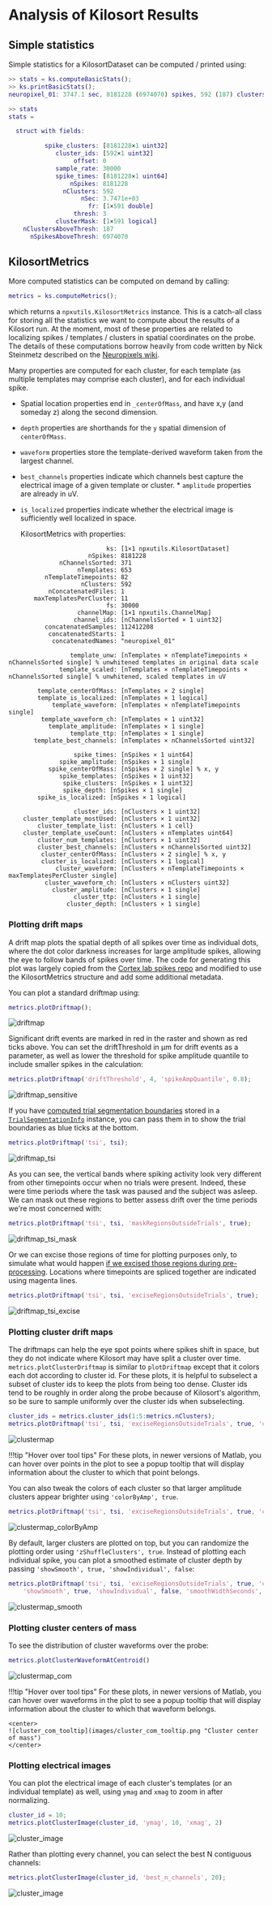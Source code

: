 # Analysis of Kilosort Results

## Simple statistics

Simple statistics for a KilosortDataset can be computed / printed using:

```matlab
>> stats = ks.computeBasicStats();
>> ks.printBasicStats();
neuropixel_01: 3747.1 sec, 8181228 (6974070) spikes, 592 (187) clusters (with fr > 3 Hz)

>> stats
stats =

  struct with fields:

          spike_clusters: [8181228×1 uint32]
             cluster_ids: [592×1 uint32]
                  offset: 0
             sample_rate: 30000
             spike_times: [8181228×1 uint64]
                 nSpikes: 8181228
               nClusters: 592
                    nSec: 3.7471e+03
                      fr: [1×591 double]
                  thresh: 3
             clusterMask: [1×591 logical]
    nClustersAboveThresh: 187
      nSpikesAboveThresh: 6974070
```

## KilosortMetrics

More computed statistics can be computed on demand by calling:

```matlab
metrics = ks.computeMetrics();
```

which returns a `npxutils.KilosortMetrics` instance. This is a catch-all class for storing all the statistics we want to compute about the results of a Kilosort run. At the moment, most of these properties are related to localizing spikes / templates / clusters in spatial coordinates on the probe. The details of these computations borrow heavily from code written by Nick Steinmetz described on the [Neuropixels wiki](https://github.com/cortex-lab/neuropixels/wiki/Other_analysis_methods).

Many properties are computed for each cluster, for each template (as multiple templates may comprise each cluster), and for each individual spike.

* Spatial location properties end in `_centerOfMass`, and have x,y (and someday z) along the second dimension.
* `depth` properties are shorthands for the `y` spatial dimension of `centerOfMass`.
* `waveform` properties store the template-derived waveform taken from the largest channel.
* `best_channels` properties indicate which channels best capture the electrical image of a given template or cluster. * `amplitude` properties are already in uV.
* `is_localized` properties indicate whether the electrical image is sufficiently well localized in space.

  KilosortMetrics with properties:

```
                           ks: [1×1 npxutils.KilosortDataset]
                      nSpikes: 8181228
              nChannelsSorted: 371
                   nTemplates: 653
          nTemplateTimepoints: 82
                    nClusters: 592
           nConcatenatedFiles: 1
       maxTemplatesPerCluster: 11
                           fs: 30000
                   channelMap: [1×1 npxutils.ChannelMap]
                  channel_ids: [nChannelsSorted × 1 uint32]
          concatenatedSamples: 112412208
           concatenatedStarts: 1
            concatenatedNames: "neuropixel_01"

                 template_unw: [nTemplates × nTemplateTimepoints × nChannelsSorted single] % unwhitened templates in original data scale
              template_scaled: [nTemplates × nTemplateTimepoints × nChannelsSorted single] % unwhitened, scaled templates in uV

        template_centerOfMass: [nTemplates × 2 single]
        template_is_localized: [nTemplates × 1 logical]
            template_waveform: [nTemplates × nTemplateTimepoints single]
         template_waveform_ch: [nTemplates × 1 uint32]
           template_amplitude: [nTemplates × 1 single]
                 template_ttp: [nTemplates × 1 single]
       template_best_channels: [nTemplates × nChannelsSorted uint32]

                  spike_times: [nSpikes × 1 uint64]
              spike_amplitude: [nSpikes × 1 single]
           spike_centerOfMass: [nSpikes × 2 single] % x, y
              spike_templates: [nSpikes × 1 uint32]
               spike_clusters: [nSpikes × 1 uint32]
               spike_depth: [nSpikes × 1 single]
        spike_is_localized: [nSpikes × 1 logical]

                  cluster_ids: [nClusters × 1 uint32]
    cluster_template_mostUsed: [nClusters × 1 uint32]
        cluster_template_list: {nClusters × 1 cell}
    cluster_template_useCount: [nClusters × nTemplates uint64]
        cluster_num_templates: [nClusters × 1 uint32]
        cluster_best_channels: [nClusters × nChannelsSorted uint32]
         cluster_centerOfMass: [nClusters × 2 single] % x, y
         cluster_is_localized: [nClusters × 1 logical]
             cluster_waveform: [nClusters × nTemplateTimepoints × maxTemplatesPerCluster single]
          cluster_waveform_ch: [nClusters × nClusters uint32]
            cluster_amplitude: [nClusters × 1 single]
                  cluster_ttp: [nClusters × 1 single]
                cluster_depth: [nClusters × 1 single]
```

### Plotting drift maps

A drift map plots the spatial depth of all spikes over time as individual dots, where the dot color darkness increases for large amplitude spikes, allowing the eye to follow bands of spikes over time. The code for generating this plot was largely copied from the [Cortex lab spikes repo](https://github.com/cortex-lab/spikes) and modified to use the KilosortMetrics structure and add some additional metadata.

You can plot a standard driftmap using:

```matlab
metrics.plotDriftmap();
```

![driftmap](images/driftmap_standard.png "Cluster driftmap")

Significant drift events are marked in red in the raster and shown as red ticks above. You can set the driftThreshold in µm for drift events as a parameter, as well as lower the threshold for spike amplitude quantile to include smaller spikes in the calculation:

```matlab
metrics.plotDriftmap('driftThreshold', 4, 'spikeAmpQuantile', 0.8);
```

![driftmap_sensitive](images/driftmap_sensitive.png "Driftmap")

If you have [computed trial segmentation boundaries](/kilosort/#segmenting-a-kilosort-dataset-into-trials) stored in a [`TrialSegmentationInfo`](/kilosort/#trialsegmentationinfo) instance, you can pass them in to show the trial boundaries as blue ticks at the bottom.

```matlab
metrics.plotDriftmap('tsi', tsi);
```

![driftmap_tsi](images/driftmap_tsi.png "Driftmap")

As you can see, the vertical bands where spiking activity look very different from other timepoints occur when no trials were present. Indeed, these were time periods where the task was paused and the subject was asleep. We can mask out these regions to better assess drift over the time periods we're most concerned with:

```matlab
metrics.plotDriftmap('tsi', tsi, 'maskRegionsOutsideTrials', true);
```

![driftmap_tsi_mask](images/driftmap_tsi_mask.png "Driftmap")

Or we can excise those regions of time for plotting purposes only, to simulate what would happen [if we excised those regions during pre-processing](/imec_dataset/#excising-time-windows). Locations where timepoints are spliced together are indicated using magenta lines.

```matlab
metrics.plotDriftmap('tsi', tsi, 'exciseRegionsOutsideTrials', true);
```

![driftmap_tsi_excise](images/driftmap_tsi_excise.png "Driftmap")

### Plotting cluster drift maps

The driftmaps can help the eye spot points where spikes shift in space, but they do not indicate where Kilosort may have split a cluster over time. `metrics.plotClusterDriftmap` is similar to `plotDriftmap` except that it colors each dot according to cluster id. For these plots, it is helpful to subselect a subset of cluster ids to keep the plots from being too dense. Cluster ids tend to be roughly in order along the probe because of Kilosort's algorithm, so be sure to sample uniformly over the cluster ids when subselecting.

```matlab
cluster_ids = metrics.cluster_ids(1:5:metrics.nClusters);
metrics.plotDriftmap('tsi', tsi, 'exciseRegionsOutsideTrials', true, 'cluster_ids', cluster_ids);
```

![clustermap](images/clustermap.png "Cluster driftmap")

!!!tip "Hover over tool tips"
    For these plots, in newer versions of Matlab, you can hover over points in the plot to see a popup tooltip that will display information about the cluster to which that point belongs.

You can also tweak the colors of each cluster so that larger amplitude clusters appear brighter using `'colorByAmp', true`.

```matlab
metrics.plotDriftmap('tsi', tsi, 'exciseRegionsOutsideTrials', true, 'cluster_ids', cluster_ids, 'colorByAmp', true);
```

![clustermap_colorByAmp](images/clustermap_colorByAmp.png "Cluster driftmap")

By default, larger clusters are plotted on top, but you can randomize the plotting order using `'zShuffleClusters', true`. Instead of plotting each individual spike, you can plot a smoothed estimate of cluster depth by passing `'showSmooth', true, 'showIndividual', false`:

```matlab
metrics.plotDriftmap('tsi', tsi, 'exciseRegionsOutsideTrials', true, 'cluster_ids', cluster_ids, ...
    'showSmooth', true, 'showIndividual', false, 'smoothWidthSeconds', 50);
```

![clustermap_smooth](images/clustermap_smooth.png "Cluster driftmap")

### Plotting cluster centers of mass

To see the distribution of cluster waveforms over the probe:

```matlab
metrics.plotClusterWaveformAtCentroid()
```

![clustermap_com](images/cluster_com.png "Cluster center of mass")

!!!tip "Hover over tool tips"
    For these plots, in newer versions of Matlab, you can hover over waveforms in the plot to see a popup tooltip that will display information about the cluster to which that waveform belongs.

    <center>
    ![cluster_com_tooltip](images/cluster_com_tooltip.png "Cluster center of mass")
    </center>

### Plotting electrical images

You can plot the electrical image of each cluster's templates (or an individual template) as well, using `ymag` and `xmag` to zoom in after normalizing.

```matlab
cluster_id = 10;
metrics.plotClusterImage(cluster_id, 'ymag', 10, 'xmag', 2)
```

![cluster_image](images/cluster_image.png "Cluster image")

Rather than plotting every channel, you can select the best N contiguous channels:

```matlab
metrics.plotClusterImage(cluster_id, 'best_n_channels', 20);
```

![cluster_image](images/cluster_image_zoom.png "Cluster image")
